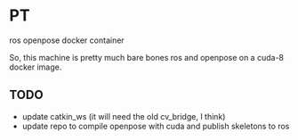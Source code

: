 # PT
ros openpose docker container

So, this machine is pretty much bare bones ros and openpose on a cuda-8 docker image.


## TODO

- update catkin_ws (it will need the old cv_bridge, I think)
- update repo to compile openpose with cuda and publish skeletons to ros
